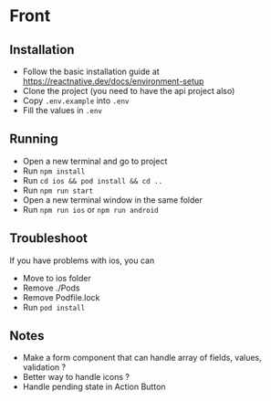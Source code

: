 # Front 

## Installation

- Follow the basic installation guide at https://reactnative.dev/docs/environment-setup
- Clone the project (you need to have the api project also)
- Copy ```.env.example``` into ```.env```
- Fill the values in ```.env```

## Running

- Open a new terminal and go to project
- Run ```npm install```
- Run ```cd ios && pod install && cd ..```
- Run ```npm run start```
- Open a new terminal window in the same folder
- Run ```npm run ios``` or ```npm run android```

## Troubleshoot

If you have problems with ios, you can
- Move to ios folder
- Remove ./Pods
- Remove Podfile.lock
- Run ```pod install```


## Notes

- Make a form component that can handle array of fields, values, validation ? 
- Better way to handle icons ?
- Handle pending state in Action Button